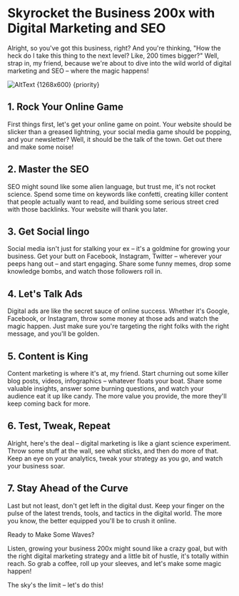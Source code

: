 # Skyrocket the Business 200x with Digital Marketing and SEO

Alright, so you've got this business, right? And you're thinking, "How the heck do I take this thing to the next level? Like, 200 times bigger?" Well, strap in, my friend, because we're about to dive into the wild world of digital marketing and SEO – where the magic happens!

![AltText {1268x600} {priority}](/icons/blogs/scale_using_seo.jpg)

## 1. Rock Your Online Game

First things first, let's get your online game on point. Your website should be slicker than a greased lightning, your social media game should be popping, and your newsletter? Well, it should be the talk of the town. Get out there and make some noise!

## 2. Master the SEO

SEO might sound like some alien language, but trust me, it's not rocket science. Spend some time on keywords like confetti, creating killer content that people actually want to read, and building some serious street cred with those backlinks. Your website will thank you later.

## 3. Get Social lingo

Social media isn't just for stalking your ex – it's a goldmine for growing your business. Get your butt on Facebook, Instagram, Twitter – wherever your peeps hang out – and start engaging. Share some funny memes, drop some knowledge bombs, and watch those followers roll in.

## 4. Let's Talk Ads

Digital ads are like the secret sauce of online success. Whether it's Google, Facebook, or Instagram, throw some money at those ads and watch the magic happen. Just make sure you're targeting the right folks with the right message, and you'll be golden.

## 5. Content is King

Content marketing is where it's at, my friend. Start churning out some killer blog posts, videos, infographics – whatever floats your boat. Share some valuable insights, answer some burning questions, and watch your audience eat it up like candy. The more value you provide, the more they'll keep coming back for more.

## 6. Test, Tweak, Repeat

Alright, here's the deal – digital marketing is like a giant science experiment. Throw some stuff at the wall, see what sticks, and then do more of that. Keep an eye on your analytics, tweak your strategy as you go, and watch your business soar.

## 7. Stay Ahead of the Curve

Last but not least, don't get left in the digital dust. Keep your finger on the pulse of the latest trends, tools, and tactics in the digital world. The more you know, the better equipped you'll be to crush it online.

Ready to Make Some Waves?

Listen, growing your business 200x might sound like a crazy goal, but with the right digital marketing strategy and a little bit of hustle, it's totally within reach. So grab a coffee, roll up your sleeves, and let's make some magic happen!

The sky's the limit – let's do this!
